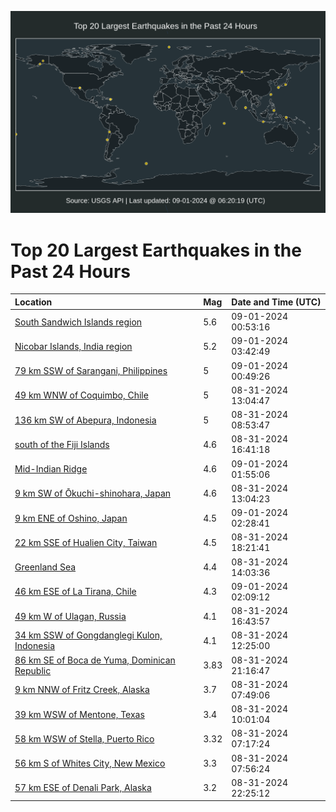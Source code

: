 ![Map](./map.png)

# Top 20 Largest Earthquakes in the Past 24 Hours

| Location | Mag | Date and Time (UTC) |
|:---|:---|:---|
| [South Sandwich Islands region](https://earthquake.usgs.gov/earthquakes/eventpage/us6000nny3) | 5.6 | 09-01-2024 00:53:16 |
| [Nicobar Islands, India region](https://earthquake.usgs.gov/earthquakes/eventpage/us6000nnzf) | 5.2 | 09-01-2024 03:42:49 |
| [79 km SSW of Sarangani, Philippines](https://earthquake.usgs.gov/earthquakes/eventpage/us6000nny2) | 5 | 09-01-2024 00:49:26 |
| [49 km WNW of Coquimbo, Chile](https://earthquake.usgs.gov/earthquakes/eventpage/us6000nnvk) | 5 | 08-31-2024 13:04:47 |
| [136 km SW of Abepura, Indonesia](https://earthquake.usgs.gov/earthquakes/eventpage/us6000nnut) | 5 | 08-31-2024 08:53:47 |
| [south of the Fiji Islands](https://earthquake.usgs.gov/earthquakes/eventpage/us6000nnwh) | 4.6 | 08-31-2024 16:41:18 |
| [Mid-Indian Ridge](https://earthquake.usgs.gov/earthquakes/eventpage/us6000nnyy) | 4.6 | 09-01-2024 01:55:06 |
| [9 km SW of Ōkuchi-shinohara, Japan](https://earthquake.usgs.gov/earthquakes/eventpage/us6000nnvm) | 4.6 | 08-31-2024 13:04:23 |
| [9 km ENE of Oshino, Japan](https://earthquake.usgs.gov/earthquakes/eventpage/us6000nnz4) | 4.5 | 09-01-2024 02:28:41 |
| [22 km SSE of Hualien City, Taiwan](https://earthquake.usgs.gov/earthquakes/eventpage/us6000nnwq) | 4.5 | 08-31-2024 18:21:41 |
| [Greenland Sea](https://earthquake.usgs.gov/earthquakes/eventpage/us6000nnw2) | 4.4 | 08-31-2024 14:03:36 |
| [46 km ESE of La Tirana, Chile](https://earthquake.usgs.gov/earthquakes/eventpage/us6000nnyz) | 4.3 | 09-01-2024 02:09:12 |
| [49 km W of Ulagan, Russia](https://earthquake.usgs.gov/earthquakes/eventpage/us6000nnwi) | 4.1 | 08-31-2024 16:43:57 |
| [34 km SSW of Gongdanglegi Kulon, Indonesia](https://earthquake.usgs.gov/earthquakes/eventpage/us6000nnvj) | 4.1 | 08-31-2024 12:25:00 |
| [86 km SE of Boca de Yuma, Dominican Republic](https://earthquake.usgs.gov/earthquakes/eventpage/pr2024244000) | 3.83 | 08-31-2024 21:16:47 |
| [9 km NNW of Fritz Creek, Alaska](https://earthquake.usgs.gov/earthquakes/eventpage/ak024b7nl895) | 3.7 | 08-31-2024 07:49:06 |
| [39 km WSW of Mentone, Texas](https://earthquake.usgs.gov/earthquakes/eventpage/tx2024rctc) | 3.4 | 08-31-2024 10:01:04 |
| [58 km WSW of Stella, Puerto Rico](https://earthquake.usgs.gov/earthquakes/eventpage/pr71458743) | 3.32 | 08-31-2024 07:17:24 |
| [56 km S of Whites City, New Mexico](https://earthquake.usgs.gov/earthquakes/eventpage/tx2024rcoz) | 3.3 | 08-31-2024 07:56:24 |
| [57 km ESE of Denali Park, Alaska](https://earthquake.usgs.gov/earthquakes/eventpage/ak024b7wdloh) | 3.2 | 08-31-2024 22:25:12 |
